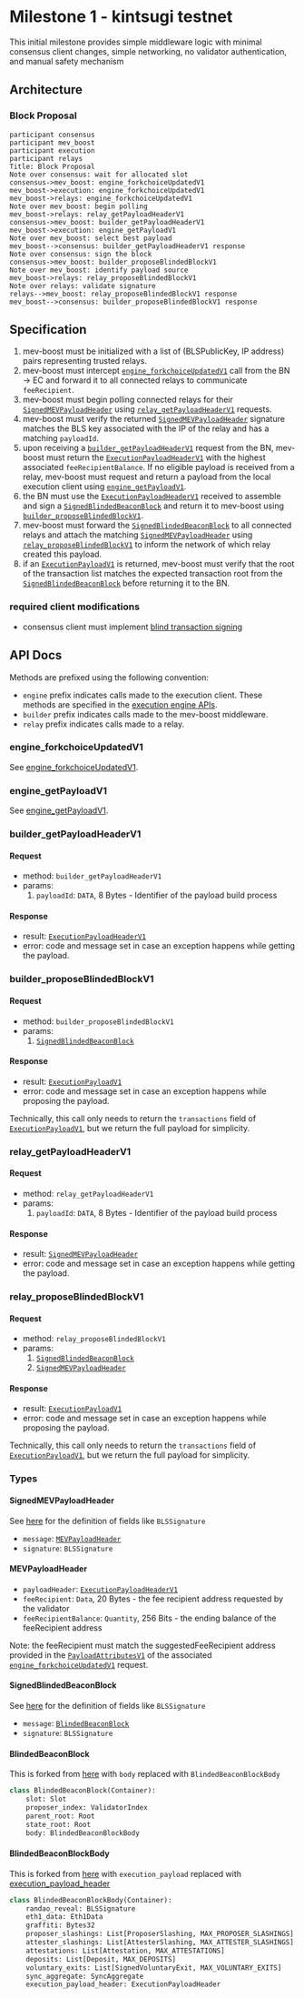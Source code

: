 # Milestone 1 - kintsugi testnet

This initial milestone provides simple middleware logic with minimal consensus client changes, simple networking, no validator authentication, and manual safety mechanism

## Architecture

### Block Proposal

```sequence
participant consensus
participant mev_boost
participant execution
participant relays
Title: Block Proposal
Note over consensus: wait for allocated slot
consensus->mev_boost: engine_forkchoiceUpdatedV1
mev_boost->execution: engine_forkchoiceUpdatedV1
mev_boost->relays: engine_forkchoiceUpdatedV1
Note over mev_boost: begin polling
mev_boost->relays: relay_getPayloadHeaderV1
consensus->mev_boost: builder_getPayloadHeaderV1
mev_boost->execution: engine_getPayloadV1
Note over mev_boost: select best payload
mev_boost-->consensus: builder_getPayloadHeaderV1 response
Note over consensus: sign the block
consensus->mev_boost: builder_proposeBlindedBlockV1
Note over mev_boost: identify payload source
mev_boost->relays: relay_proposeBlindedBlockV1
Note over relays: validate signature
relays-->mev_boost: relay_proposeBlindedBlockV1 response
mev_boost-->consensus: builder_proposeBlindedBlockV1 response
```

## Specification

1. mev-boost must be initialized with a list of (BLSPublicKey, IP address) pairs representing trusted relays.
2. mev-boost must intercept [`engine_forkchoiceUpdatedV1`](#engine_forkchoiceupdatedv1) call from the BN -> EC and forward it to all connected relays to communicate `feeRecipient`.
3. mev-boost must begin polling connected relays for their [`SignedMEVPayloadHeader`](#signedmevpayloadheader) using [`relay_getPayloadHeaderV1`](#relay_getpayloadheaderv1) requests.
4. mev-boost must verify the returned [`SignedMEVPayloadHeader`](#signedmevpayloadheader) signature matches the BLS key associated with the IP of the relay and has a matching `payloadId`.
5. upon receiving a [`builder_getPayloadHeaderV1`](#builder_getpayloadheaderv1) request from the BN, mev-boost must return the [`ExecutionPayloadHeaderV1`](https://github.com/ethereum/consensus-specs/blob/v1.1.6/specs/merge/beacon-chain.md#executionpayloadheader) with the highest associated `feeRecipientBalance`. If no eligible payload is received from a relay, mev-boost must request and return a payload from the local execution client using [`engine_getPayloadV1`](#engine_getpayloadv1).
6. the BN must use the [`ExecutionPayloadHeaderV1`](https://github.com/ethereum/consensus-specs/blob/v1.1.6/specs/merge/beacon-chain.md#executionpayloadheader) received to assemble and sign a [`SignedBlindedBeaconBlock`](#signedblindedbeaconblock) and return it to mev-boost using [`builder_proposeBlindedBlockV1`](#builder_proposeblindedblockv1).
7. mev-boost must forward the [`SignedBlindedBeaconBlock`](#signedblindedbeaconblock) to all connected relays and attach the matching [`SignedMEVPayloadHeader`](#signedmevpayloadheader) using [`relay_proposeBlindedBlockV1`](#relay_proposeblindedblockv1) to inform the network of which relay created this payload.
8. if an [`ExecutionPayloadV1`](https://github.com/ethereum/consensus-specs/blob/v1.1.6/specs/merge/beacon-chain.md#executionpayload) is returned, mev-boost must verify that the root of the transaction list matches the expected transaction root from the [`SignedBlindedBeaconBlock`](#signedblindedbeaconblock) before returning it to the BN.

### required client modifications

- consensus client must implement [blind transaction signing](https://hackmd.io/@paulhauner/H1XifIQ_t#Change-1-Blind-Transaction-Signing)

## API Docs

Methods are prefixed using the following convention:
- `engine` prefix indicates calls made to the execution client. These methods are specified in the [execution engine APIs](https://github.com/ethereum/execution-apis/blob/v1.0.0-alpha.5/src/engine/specification.md).
- `builder` prefix indicates calls made to the mev-boost middleware.
- `relay` prefix indicates calls made to a relay.

### engine_forkchoiceUpdatedV1

See [engine_forkchoiceUpdatedV1](https://github.com/ethereum/execution-apis/blob/v1.0.0-alpha.5/src/engine/specification.md#engine_forkchoiceupdatedv1).

### engine_getPayloadV1

See [engine_getPayloadV1](https://github.com/ethereum/execution-apis/blob/v1.0.0-alpha.5/src/engine/specification.md#engine_getpayloadv1).

### builder_getPayloadHeaderV1

#### Request

- method: `builder_getPayloadHeaderV1`
- params:
  1. `payloadId`: `DATA`, 8 Bytes - Identifier of the payload build process

#### Response

- result: [`ExecutionPayloadHeaderV1`](https://github.com/ethereum/consensus-specs/blob/v1.1.6/specs/merge/beacon-chain.md#executionpayloadheader)
- error: code and message set in case an exception happens while getting the payload.

### builder_proposeBlindedBlockV1

#### Request

- method: `builder_proposeBlindedBlockV1`
- params:
  1. [`SignedBlindedBeaconBlock`](#signedblindedbeaconblock)

#### Response

- result: [`ExecutionPayloadV1`](https://github.com/ethereum/consensus-specs/blob/v1.1.6/specs/merge/beacon-chain.md#executionpayload)
- error: code and message set in case an exception happens while proposing the payload.

Technically, this call only needs to return the `transactions` field of [`ExecutionPayloadV1`](https://github.com/ethereum/consensus-specs/blob/v1.1.6/specs/merge/beacon-chain.md#executionpayload), but we return the full payload for simplicity.

### relay_getPayloadHeaderV1

#### Request

- method: `relay_getPayloadHeaderV1`
- params:
  1. `payloadId`: `DATA`, 8 Bytes - Identifier of the payload build process

#### Response

- result: [`SignedMEVPayloadHeader`](#signedmevpayloadheader)
- error: code and message set in case an exception happens while getting the payload.

### relay_proposeBlindedBlockV1

#### Request

- method: `relay_proposeBlindedBlockV1`
- params:
  1. [`SignedBlindedBeaconBlock`](#signedblindedbeaconblock)
  2. [`SignedMEVPayloadHeader`](#signedmevpayloadheader)

#### Response

- result: [`ExecutionPayloadV1`](https://github.com/ethereum/consensus-specs/blob/v1.1.6/specs/merge/beacon-chain.md#executionpayload)
- error: code and message set in case an exception happens while proposing the payload.

Technically, this call only needs to return the `transactions` field of [`ExecutionPayloadV1`](https://github.com/ethereum/consensus-specs/blob/v1.1.6/specs/merge/beacon-chain.md#executionpayload), but we return the full payload for simplicity. 

### Types

#### SignedMEVPayloadHeader

See [here](https://github.com/ethereum/consensus-specs/blob/v1.1.6/specs/phase0/beacon-chain.md#custom-types) for the definition of fields like `BLSSignature`

- `message`: [`MEVPayloadHeader`](#mevpayloadheader)
- `signature`: `BLSSignature`

#### MEVPayloadHeader

- `payloadHeader`: [`ExecutionPayloadHeaderV1`](https://github.com/ethereum/consensus-specs/blob/v1.1.6/specs/merge/beacon-chain.md#executionpayloadheader)
- `feeRecipient`: `Data`, 20 Bytes - the fee recipient address requested by the validator
- `feeRecipientBalance`: `Quantity`, 256 Bits - the ending balance of the feeRecipient address

Note: the feeRecipient must match the suggestedFeeRecipient address provided in the [`PayloadAttributesV1`](https://github.com/ethereum/execution-apis/blob/v1.0.0-alpha.5/src/engine/specification.md#payloadattributesv1) of the associated [`engine_forkchoiceUpdatedV1`](#engine_forkchoiceupdatedv1) request.

#### SignedBlindedBeaconBlock

See [here](https://github.com/ethereum/consensus-specs/blob/v1.1.6/specs/phase0/beacon-chain.md#custom-types) for the definition of fields like `BLSSignature`

- `message`: [`BlindedBeaconBlock`](#blindedbeaconblock)
- `signature`: `BLSSignature`

#### BlindedBeaconBlock

This is forked from [here](https://github.com/ethereum/consensus-specs/blob/v1.1.6/specs/phase0/beacon-chain.md#beaconblock) with `body` replaced with `BlindedBeaconBlockBody`

```py
class BlindedBeaconBlock(Container):
    slot: Slot
    proposer_index: ValidatorIndex
    parent_root: Root
    state_root: Root
    body: BlindedBeaconBlockBody
```

#### BlindedBeaconBlockBody

This is forked from [here](https://github.com/ethereum/consensus-specs/blob/v1.1.6/specs/merge/beacon-chain.md#beaconblockbody) with `execution_payload` replaced with [execution_payload_header](https://github.com/ethereum/consensus-specs/blob/v1.1.6/specs/merge/beacon-chain.md#executionpayloadheader)

```py
class BlindedBeaconBlockBody(Container):
    randao_reveal: BLSSignature
    eth1_data: Eth1Data 
    graffiti: Bytes32
    proposer_slashings: List[ProposerSlashing, MAX_PROPOSER_SLASHINGS]
    attester_slashings: List[AttesterSlashing, MAX_ATTESTER_SLASHINGS]
    attestations: List[Attestation, MAX_ATTESTATIONS]
    deposits: List[Deposit, MAX_DEPOSITS]
    voluntary_exits: List[SignedVoluntaryExit, MAX_VOLUNTARY_EXITS]
    sync_aggregate: SyncAggregate
    execution_payload_header: ExecutionPayloadHeader
```

